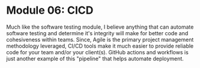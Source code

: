 # Module 06: CICD

Much like the software testing module, I believe anything that can automate software testing and determine it's integrity will make for better code and cohesiveness within teams. Since, Agile is the primary project management methodology leveraged, CI/CD tools make it much easier to provide reliable code for your team and/or your client(s). GitHub actions and workflows is just another example of this "pipeline" that helps automate deployment.